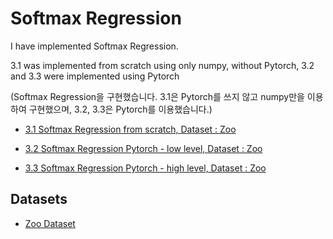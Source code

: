 # Softmax Regression


I have implemented Softmax Regression.  

3.1 was implemented from scratch using only numpy, without Pytorch, 3.2 and 3.3 were implemented using Pytorch  

(Softmax Regression을 구현했습니다. 3.1은 Pytorch를 쓰지 않고 numpy만을 이용하여 구현했으며, 3.2, 3.3은 Pytorch를 이용했습니다.)



- [3.1 Softmax Regression from scratch, Dataset : Zoo](3_Softmax_Regression/3.1_Softmax_Regression_zoo_from_scratch.py)

- [3.2 Softmax Regression Pytorch - low level, Dataset : Zoo](3_Softmax_Regression/3.2_Softmax_Regression_zoo_Pytorch_1.py)    

- [3.3 Softmax Regression Pytorch - high level, Dataset : Zoo](3_Softmax_Regression/3.3_Softmax_Regression_zoo_Pytorch_2.py)    




## Datasets  

- [Zoo Dataset](../Datasets/data_zoo.csv)